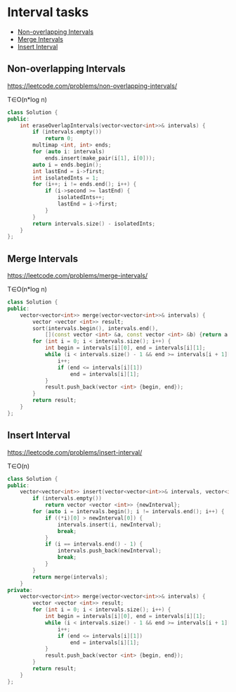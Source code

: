 # Interval tasks
+ [Non-overlapping Intervals](#non-overlapping-intervals)
+ [Merge Intervals](#merge-intervals)
+ [Insert Interval](#insert-interval)
## Non-overlapping Intervals
https://leetcode.com/problems/non-overlapping-intervals/

T∈O(n*log n)
``` C++
class Solution {
public:
    int eraseOverlapIntervals(vector<vector<int>>& intervals) {
        if (intervals.empty())
            return 0;
        multimap <int, int> ends;
        for (auto i: intervals)
            ends.insert(make_pair(i[1], i[0]));
        auto i = ends.begin();
        int lastEnd = i->first;
        int isolatedInts = 1;
        for (i++; i != ends.end(); i++) {
            if (i->second >= lastEnd) {
                isolatedInts++;
                lastEnd = i->first;
            }
        }
        return intervals.size() - isolatedInts;
    }
};
```

## Merge Intervals
https://leetcode.com/problems/merge-intervals/

T∈O(n*log n)
``` C++
class Solution {
public:
    vector<vector<int>> merge(vector<vector<int>>& intervals) {
        vector <vector <int>> result;
        sort(intervals.begin(), intervals.end(), 
            [](const vector <int> &a, const vector <int> &b) {return a[0] < b[0];});
        for (int i = 0; i < intervals.size(); i++) {
            int begin = intervals[i][0], end = intervals[i][1];
            while (i < intervals.size() - 1 && end >= intervals[i + 1][0]) {
                i++;
                if (end <= intervals[i][1])
                    end = intervals[i][1];
            }
            result.push_back(vector <int> {begin, end});
        }
        return result;
    }
};
```

## Insert Interval
https://leetcode.com/problems/insert-interval/

T∈O(n)
``` C++
class Solution {
public:
    vector<vector<int>> insert(vector<vector<int>>& intervals, vector<int>& newInterval) {
        if (intervals.empty())
            return vector <vector <int>> {newInterval};
        for (auto i = intervals.begin(); i != intervals.end(); i++) {
            if ((*i)[0] > newInterval[0]) {
                intervals.insert(i, newInterval);
                break;
            }
            if (i == intervals.end() - 1) {
                intervals.push_back(newInterval);
                break;
            }
        }
        return merge(intervals);
    }
private:
    vector<vector<int>> merge(vector<vector<int>>& intervals) {
        vector <vector <int>> result;
        for (int i = 0; i < intervals.size(); i++) {
            int begin = intervals[i][0], end = intervals[i][1];
            while (i < intervals.size() - 1 && end >= intervals[i + 1][0]) {
                i++;
                if (end <= intervals[i][1])
                    end = intervals[i][1];
            }
            result.push_back(vector <int> {begin, end});
        }
        return result;
    }
};
```
